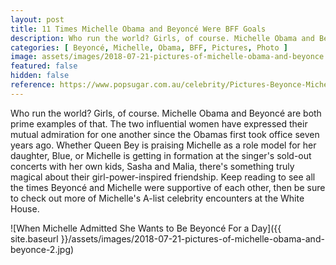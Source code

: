 ```yaml
---
layout: post
title: 11 Times Michelle Obama and Beyoncé Were BFF Goals
description: Who run the world? Girls, of course. Michelle Obama and Beyoncé; are both prime examples of that. The two influential women have expressed their mutual
categories: [ Beyoncé, Michelle, Obama, BFF, Pictures, Photo ]
image: assets/images/2018-07-21-pictures-of-michelle-obama-and-beyonce.jpg
featured: false
hidden: false
reference: https://www.popsugar.com.au/celebrity/Pictures-Beyonce-Michelle-Obama-45069393
---
```

Who run the world? Girls, of course. Michelle Obama and Beyoncé are both prime examples of that. The two influential women have expressed their mutual admiration for one another since the Obamas first took office seven years ago. Whether Queen Bey is praising Michelle as a role model for her daughter, Blue, or Michelle is getting in formation at the singer's sold-out concerts with her own kids, Sasha and Malia, there's something truly magical about their girl-power-inspired friendship. Keep reading to see all the times Beyoncé and Michelle were supportive of each other, then be sure to check out more of Michelle's A-list celebrity encounters at the White House.

![When Michelle Admitted She Wants to Be Beyoncé For a Day]({{ site.baseurl }}/assets/images/2018-07-21-pictures-of-michelle-obama-and-beyonce-2.jpg)
